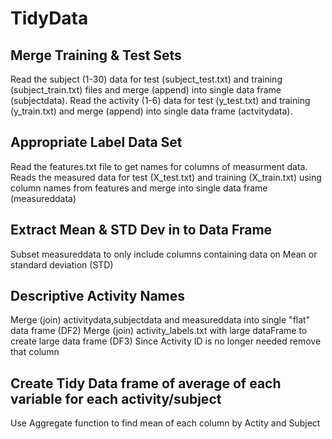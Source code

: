 # TidyData
## Merge Training & Test Sets
Read the subject (1-30) data for test (subject_test.txt) and training (subject_train.txt) files and merge (append) into single data frame (subjectdata).
Read the activity (1-6) data for test (y_test.txt) and training (y_train.txt) and merge (append) into single data frame (actvitydata).
## Appropriate Label Data Set
Read the features.txt file to get names for columns of measurment data.
Reads the measured data for test (X_test.txt) and training (X_train.txt) using column names from features and merge into single data frame (measureddata)
## Extract Mean & STD Dev in to Data Frame
Subset measureddata to only include columns containing data on Mean or standard deviation (STD)
## Descriptive Activity Names
Merge (join) activitydata,subjectdata and measureddata into single "flat" data frame (DF2)
Merge (join) activity_labels.txt with large dataFrame to create large data frame (DF3)
Since Activity ID is no longer needed remove that column
## Create Tidy Data frame of average of each variable for each activity/subject
Use Aggregate function to find mean of each column by Actity and Subject
